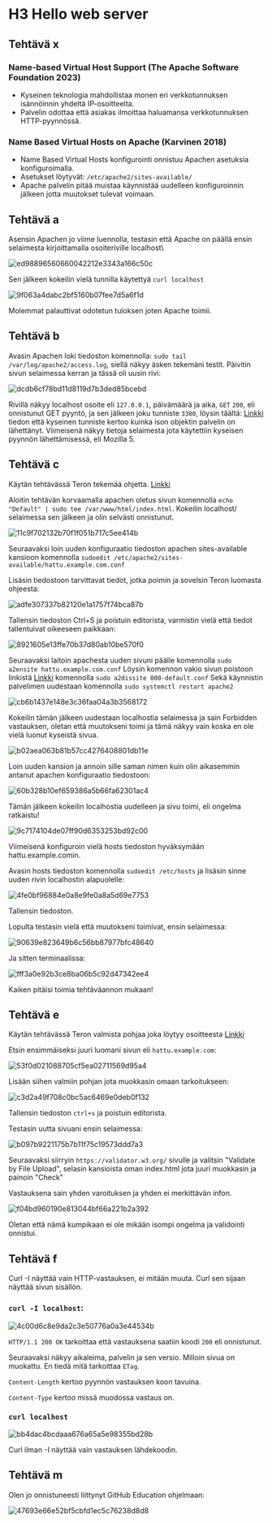 # H3 Hello web server

## Tehtävä x

### Name-based Virtual Host Support (The Apache Software Foundation 2023)

-  Kyseinen teknologia mahdollistaa monen eri verkkotunnuksen isännöinnin yhdeltä IP-osoitteelta.
-  Palvelin odottaa että asiakas ilmoittaa haluamansa verkkotunnuksen HTTP-pyynnössä.

### Name Based Virtual Hosts on Apache (Karvinen 2018)

-  Name Based Virtual Hosts konfigurointi onnistuu Apachen asetuksia konfiguroimalla.
-  Asetukset löytyvät: `/etc/apache2/sites-available/`
-  Apache palvelin pitää muistaa käynnistää uudelleen konfiguroinnin jälkeen jotta muutokset tulevat voimaan.

## Tehtävä a

Asensin Apachen jo viime luennolla, testasin että Apache on päällä ensin selaimesta kirjoittamalla osoiteriville localhost\

![ed98896560660042212e3343a166c50c](https://github.com/user-attachments/assets/fc3305f8-9f96-49e1-8713-acae78dd63f8)

Sen jälkeen kokeilin vielä tunnilla käytettyä `curl localhost`

![9f063a4dabc2bf5160b07fee7d5a6f1d](https://github.com/user-attachments/assets/74f7c34e-5f43-4b67-bfbf-3c30dde831df)

Molemmat palauttivat odotetun tuloksen joten Apache toimii.

## Tehtävä b

Avasin Apachen loki tiedoston komennolla: `sudo tail /var/log/apache2/access.log`, siellä näkyy äsken tekemäni testit. Päivitin sivun selaimessa kerran ja tässä oli uusin rivi:

![dcdb6cf78bd11d8119d7b3ded85bcebd](https://github.com/user-attachments/assets/b587e9fb-e57a-48b2-9e5c-ecf57e1305fd)

Rivillä näkyy localhost osoite eli `127.0.0.1`, päivämäärä ja aika, `GET` `200`, eli onnistunut GET pyyntö, ja sen jälkeen joku tunniste `3380`, löysin täältä: [Linkki](https://www.sumologic.com/blog/apache-access-log/)
tiedon että kyseinen tunniste kertoo kuinka ison objektin palvelin on lähettänyt. Viimeisenä näkyy tietoja selaimesta jota käytettiin kyseisen pyynnön lähettämisessä, eli Mozilla 5.

## Tehtävä c

Käytän tehtävässä Teron tekemää ohjetta. [Linkki](https://terokarvinen.com/2018/04/10/name-based-virtual-hosts-on-apache-multiple-websites-to-single-ip-address/)

Aloitin tehtävän korvaamalla apachen oletus sivun komennolla `echo "Default" | sudo tee /var/www/html/index.html`. Kokeilin localhost/ selaimessa sen jälkeen ja olin selvästi onnistunut.

![11c9f702132b70f1f051b717c5ee414b](https://github.com/user-attachments/assets/8cd8ef8a-1e65-4492-9ebf-a4bf9519c93d)

Seuraavaksi loin uuden konfiguraatio tiedoston apachen sites-available kansioon komennolla `sudoedit /etc/apache2/sites-available/hattu.example.com.conf`

Lisäsin tiedostoon tarvittavat tiedot, jotka poimin ja sovelsin Teron luomasta ohjeesta:

![adfe307337b82120e1a1757f74bca87b](https://github.com/user-attachments/assets/e3f0f9b1-5717-4f25-833b-18f68558a2ea)

Tallensin tiedoston Ctrl+S ja poistuin editorista, varmistin vielä että tiedot tallentuivat oikeeseen paikkaan:

![8921605e13ffe70b37d80ab10be570f0](https://github.com/user-attachments/assets/f38d34af-f430-4443-bee5-0417b36abfa1)

Seuraavaksi laitoin apachesta uuden sivuni päälle komennolla `sudo a2ensite hattu.example.com.conf`
Löysin komennon vakio sivun poistoon linkistä [Linkki](https://linuxcommandlibrary.com/man/a2dissite) komennolla `sudo a2dissite 000-default.conf`
Sekä käynnistin palvelimen uudestaan komennolla `sudo systemctl restart apache2`

![cb6b1437e148e3c36faa04a3b3568172](https://github.com/user-attachments/assets/66678df4-1caf-41a3-bcff-41872f80b784)

Kokeilin tämän jälkeen uudestaan localhostia selaimessa ja sain Forbidden vastauksen, oletan että muutokseni toimi ja tämä näkyy vain koska en ole vielä luonut kyseistä sivua.

![b02aea063b81b57cc4276408801db11e](https://github.com/user-attachments/assets/84bf1eea-8d90-4569-a4c9-fdcb8bc2080d)

Loin uuden kansion ja annoin sille saman nimen kuin olin aikasemmin antanut apachen konfiguraatio tiedostoon:

![60b328b10ef659386a5b66fa62301ac4](https://github.com/user-attachments/assets/bb2b9521-4f5c-456f-946d-da62cc981a88)

Tämän jälkeen kokeilin localhostia uudelleen ja sivu toimi, eli ongelma ratkaistu!

![9c7174104de07ff90d6353253bd92c00](https://github.com/user-attachments/assets/1405281c-c598-4ff2-919b-f009bbc3b59a)

Viimeisenä konfiguroin vielä hosts tiedoston hyväksymään hattu.example.comin.

Avasin hosts tiedoston komennolla `sudoedit /etc/hosts` ja lisäsin sinne uuden rivin localhostin alapuolelle:

![4fe0bf96884e0a8e9fe0a8a5d69e7753](https://github.com/user-attachments/assets/346c7f91-3570-4406-a8b3-78f9c415849c)

Tallensin tiedoston.

Lopulta testasin vielä että muutokseni toimivat, ensin selaimessa:

![90639e823649b6c56bb87977bfc48640](https://github.com/user-attachments/assets/cdc6d7bd-71c7-4236-a94e-614c934be023)

Ja sitten terminaalissa:

![fff3a0e92b3ce8ba06b5c92d47342ee4](https://github.com/user-attachments/assets/b05c80f3-abc4-4b3f-b922-4b6db0e33139)

Kaiken pitäisi toimia tehtäväannon mukaan!

## Tehtävä e

Käytän tehtävässä Teron valmista pohjaa joka löytyy osoitteesta [Linkki](https://terokarvinen.com/2012/short-html5-page/)

Etsin ensimmäiseksi juuri luomani sivun eli `hattu.example.com`:

![53f0d021088705cf5ea02711569d95a4](https://github.com/user-attachments/assets/03142522-52be-4938-b30c-a8886ac06229)

Lisään siihen valmiin pohjan jota muokkasin omaan tarkoitukseen:

![c3d2a49f708c0bc5ac6469e0deb0f132](https://github.com/user-attachments/assets/1d108076-33ac-42df-af25-de5168eed3b1)

Tallensin tiedoston `ctrl+s` ja poistuin editorista.

Testasin uutta sivuani ensin selaimessa:

![b097b9221175b7b11f75c19573ddd7a3](https://github.com/user-attachments/assets/54a6c625-cb69-44ab-a0de-1fa076c8ccad)

Seuraavaksi siirryin `https://validator.w3.org/` sivulle ja valitsin "Validate by File Upload", selasin kansioista oman index.html jota juuri muokkasin ja painoin "Check"

Vastauksena sain yhden varoituksen ja yhden ei merkittävän infon.

![f04bd960190e813044bf66a221b2a392](https://github.com/user-attachments/assets/1f1f6ac2-cc8d-4667-be28-8e601bd14ee3)

Oletan että nämä kumpikaan ei ole mikään isompi ongelma ja validointi onnistui.

## Tehtävä f

Curl -I näyttää vain HTTP-vastauksen, ei mitään muuta. Curl sen sijaan näyttää sivun sisällön.

### `curl -I localhost`:

![4c00d6c8e9da2c3e50776a0a3e44534b](https://github.com/user-attachments/assets/2306f757-bf52-4346-b040-8d85a085f550)

`HTTP/1.1 200 OK` tarkoittaa että vastauksena saatiin koodi `200` eli onnistunut.

Seuraavaksi näkyy aikaleima, palvelin ja sen versio. Milloin sivua on muokattu. En tiedä mitä tarkoittaa `ETag`.

`Content-Length` kertoo pyynnön vastauksen koon tavuina.

`Content-Type` kertoo missä muodossa vastaus on.

### `curl localhost`

![bb4dac4bcdaaa676a65a5e98355bd28b](https://github.com/user-attachments/assets/b0a5ac9a-d9d8-46ea-a375-3d0963c139fa)

Curl ilman -I näyttää vain vastauksen lähdekoodin.

## Tehtävä m

Olen jo onnistuneesti liittynyt GitHub Education ohjelmaan:

![47693e66e52bf5cbfd1ec5c76238d8d8](https://github.com/user-attachments/assets/aada02d3-88c1-4d69-a336-1bb3d4a5510f)





